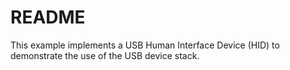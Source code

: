 # README

This example implements a USB Human Interface Device (HID)
to demonstrate the use of the USB device stack.

